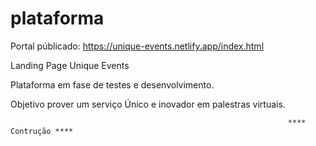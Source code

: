# plataforma

Portal públicado:
https://unique-events.netlify.app/index.html



Landing Page Unique Events

Plataforma em fase de testes e desenvolvimento.

Objetivo prover um serviço Único e inovador em palestras virtuais. 

                                                                  **** Contrução ****



